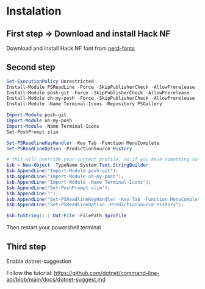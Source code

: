 # Instalation

## First step => Download and install Hack NF

Download and install Hack NF font from [nerd-fonts](https://github.com/ryanoasis/nerd-fonts/blob/master/patched-fonts/Hack/Regular/complete/Hack%20Regular%20Nerd%20Font%20Complete%20Mono%20Windows%20Compatible.ttf)

## Second step

```powershell
Set-ExecutionPolicy Unrestricted
Install-Module PSReadLine -Force -SkipPublisherCheck -AllowPrerelease
Install-Module posh-git -Force -SkipPublisherCheck -AllowPrerelease
Install-Module oh-my-posh -Force -SkipPublisherCheck -AllowPrerelease
Install-Module -Name Terminal-Icons -Repository PSGallery

Import-Module posh-git
Import-Module oh-my-posh
Import-Module -Name Terminal-Icons
Set-PoshPrompt slim

Set-PSReadlineKeyHandler -Key Tab -Function MenuComplete
Set-PSReadLineOption -PredictionSource History

# this will override your current profile, so if you have something custom, do not execute it.
$sb = New-Object -TypeName System.Text.StringBuilder
$sb.AppendLine("Import-Module posh-git");
$sb.AppendLine("Import-Module oh-my-posh");
$sb.AppendLine("Import-Module -Name Terminal-Icons");
$sb.AppendLine("Set-PoshPrompt slim");
$sb.AppendLine("");
$sb.AppendLine("Set-PSReadlineKeyHandler -Key Tab -Function MenuComplete");
$sb.AppendLine("Set-PSReadLineOption -PredictionSource History");

$sb.ToString() | Out-File -FilePath $profile
```

Then restart your powershell terminal

## Third step

Enable dotnet-suggestion

Follow the tutorial: https://github.com/dotnet/command-line-api/blob/main/docs/dotnet-suggest.md
